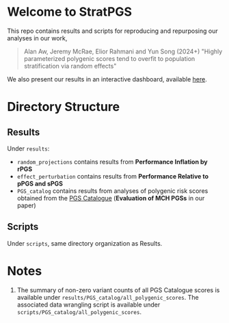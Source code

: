 # Welcome to StratPGS

This repo contains results and scripts for reproducing and repurposing our analyses in our work,

> Alan Aw, Jeremy McRae, Elior Rahmani and Yun Song (2024+) "Highly parameterized polygenic scores tend to overfit to population stratification via random effects"

We also present our results in an interactive dashboard, available [here](https://alan-aw.shinyapps.io/stratPGS_v0/).

# Directory Structure

## Results

Under `results`:
- `random_projections` contains results from **Performance Inflation by rPGS**
- `effect_perturbation` contains results from **Performance Relative to pPGS and sPGS**
- `PGS_catalog` contains results from analyses of polygenic risk scores obtained from the [PGS Catalogue](https://www.pgscatalog.org/) (**Evaluation of MCH PGSs** in our paper)

## Scripts

Under `scripts`, same directory organization as Results.

# Notes

1. The summary of non-zero variant counts of all PGS Catalogue scores is available under `results/PGS_catalog/all_polygenic_scores`. The associated data wrangling script is available under `scripts/PGS_catalog/all_polygenic_scores`.